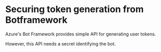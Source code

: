 # Securing token generation from Botframework

Azure's Bot Framework provides simple API for generating user tokens. 


However, this API needs a secret identifying the bot. 